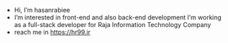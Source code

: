 - Hi, I’m hasanrabiee
- I’m interested in front-end and also back-end development
I'm working as a full-stack developer for Raja Information Technology Company
- reach me in https://hr99.ir

